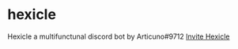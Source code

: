# hexicle

Hexicle a multifunctunal discord bot by Articuno#9712
[Invite Hexicle](https://discordapp.com/oauth2/authorize?client_id=296902139790491650&scope=bot&permissions=-1) 
